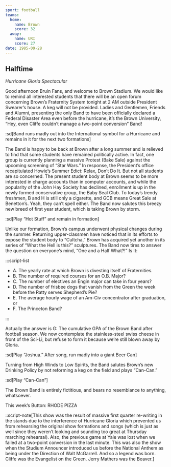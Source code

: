 ```yaml
---
sport: football
teams:
  home:
    name: Brown
    score: 32
  away:
    name: URI
    score: 27
date: 1985-09-28
---
```


## Halftime

_Hurricane Gloria Spectacular_

Good afternoon Bruin Fans, and welcome to Brown Stadium. We would like to remind all interested students that there will be an open forum concerning Brown’s Fraternity System tonight at 2 AM outside President Swearer’s house. A keg will not be provided. Ladies and Gentlemen, Friends and Alumni, presenting the only Band to have been officially declared a Federal Disaster Area even before the hurricane, it’s the Brown University, “Hey, even Cliffe couldn’t manage a two-point conversion” Band!

:sd[Band runs madly out into the International symbol for a Hurricane and remains in it for the next two formations]

The Band is happy to be back at Brown after a long summer and is relieved to find that some students have remained politically active. In fact, one group is currently planning a massive Protest (Bake Sale) against the upcoming screening of “Star Wars.” In response, the President’s office recapitulated Howie’s Summer Edict: Relax, Don’t Do It. But not all students are so concerned. The present student body at Brown seems to be more interested in charge accounts than in computer accounts, and while the popularity of the John Hay Society has declined, enrollment is up in the newly formed conservative group, the Baby Seal Club. To today’s trendy freshmen, B and H is still only a cigarette, and GCB means Great Sale at Benetton’s. Yeah, they can’t spell either. The Band now salutes this breezy new breed of first year student, which is taking Brown by storm.

:sd[Play “Hot Stuff” and remain in formation]

Unlike our formation, Brown’s campus underwent physical changes during the summer. Returning upper-classmen have noticed that in its efforts to expose the student body to “Cultcha,” Brown has acquired yet another in its series of “What the Hell is this?” sculptures. The Band now tires to answer the question on everyone’s mind, “One and a Half What?!” Is It:

:::script-list

- A. The yearly rate at which Brown is divesting itself of Fraternities.
- B. The number of required courses for an O.B. Major?
- C. The number of electives an Engin major can take in four years?
- D. The number of frisbee dogs that vanish from the Green the week before the Ratty serves Shepherd’s Pie?
- E. The average hourly wage of an Am-Civ concentrator after graduation, or
- F. The Princeton Band?

:::

Actually the answer is G: The cumulative GPA of the Brown Band after football season. We now contemplate the stainless-steel swiss cheese in front of the Sci-Li, but refuse to form it because we’re still blown away by Gloria.

:sd[Play “Joshua.” After song, run madly into a giant Beer Can]

Turning from High Winds to Low Spirits, the Band salutes Brown’s new Drinking Policy by not reforming a keg on the field and plays “Can-Can.”

:sd[Play “Can-Can”]

The Brown Band is entirely fictitious, and bears no resemblance to anything, whatsoever.

This week’s Button: RHODE PIZZA

::script-note[This show was the result of massive first quarter re-writing in the stands due to the interference of Hurricane Gloria which prevented us from rehearsing the original show formations and songs (which is just as well since they weren’t looking and sounding too great at Thursday marching rehearsal). Also, the previous game at Yale was lost when we failed at a two-point conversion in the last minute. This was also the show when the Studium Announcer introduced us before the National Anthem as being under the Direction of Walt McGarrell. And so a legend was born. Cliffe was the Evangelist on the Green. Jerry Mathers was the Beaver.]
